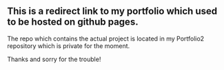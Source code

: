 ## This is a redirect link to my portfolio which used to be hosted on github pages. 

The repo which contains the actual project is located in my Portfolio2 repository which is private for the moment.

Thanks and sorry for the trouble!
